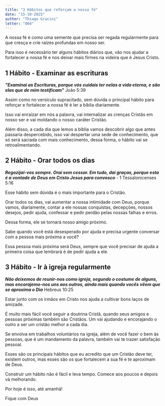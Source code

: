 ```yaml
---
title: "3 Hábitos que reforçam a nossa fé"
date: "15-10-2025"
author: "Thiago Gracini"
letter: "004"
---
```


A nossa fé é como uma semente que precisa ser regada regularmente para que cresça e crie raízes profundas em nosso ser.

Para isso é necessário ter alguns hábitos diários que, vão nos ajudar a fortalecer a nossa fé e nos deixar mais firmes na videira que é Jesus Cristo.

## 1 Hábito - Examinar as escrituras

**_"Examinai as Escrituras, porque vós cuidais ter nelas a vida eterna, e são elas que de mim testificam"_** João 5:39

Assim como no versículo supracitado, sem dúvida o principal hábito para reforçar e fortalecer a nossa fé é ler a bíblia diariamente.

Isso vai enraizar em nós a palavra, vai internalizar as crenças Cristãs em nosso ser e vai moldando o nosso caráter Cristão.

Além disso, a cada dia que lemos a bíblia vamos descobrir algo que antes passaria despercebido, isso vai despertar uma sede de conhecimento, que só será saciada com mais conhecimento, dessa forma, o hábito vai se retroalimentando.

## 2 Hábito - Orar todos os dias

**_Regozijai-vos sempre. Orai sem cessar. Em tudo, dai graças, porque esta é a vontade de Deus em Cristo Jesus para convosco_** - 1 Tessalonicenses 5:16

Esse hábito sem dúvida é o mais importante para o Cristão.

Orar todos os dias, vai aumentar a nossa intimidade com Deus,
porque vamos, diariamente, contar a ele nossas conquistas, decepções, nossos desejos, pedir ajuda, confessar e pedir perdão pelas nossas falhas e erros.

Dessa forma, ele se tornará nosso amigo próximo.

Sabe quando você está desesperado por ajuda e precisa urgente conversar com a pessoa mais próxima a você?

Essa pessoa mais próxima será Deus, sempre que você precisar de ajuda a primeira coisa que lembrará é de pedir ajuda a ele.

## 3 Hábito - Ir à igreja regularmente

**_Não deixemos de reunir-nos como igreja, segundo o costume de alguns, mas encorajemo-nos uns aos outros, ainda mais quando vocês vêem que se aproxima o Dia_** Hebreus 10:25

Estar junto com os irmãos em Cristo nos ajuda a cultivar bons laços de amizade.

É muito mais fácil você seguir a doutrina Cristã, quando seus amigos e pessoas próximas também são Cristãos. Um vai ajudando e encorajando o outro a ser um cristão melhor a cada dia.

Se envolva em trabalhos voluntários na igreja, além de você fazer o bem às pessoas, que é um mandamento da palavra, também vai te trazer satisfação pessoal.

Esses são os principais hábitos que eu acredito que um Cristão deve ter, existem outros, mas esses são os que fortalecem a sua fé e te aproximam de Deus.

Construir um hábito não é fácil e leva tempo. Comece aos poucos e depois vá melhorando.

Por hoje é isso, até amanhã!

Fique com Deus
